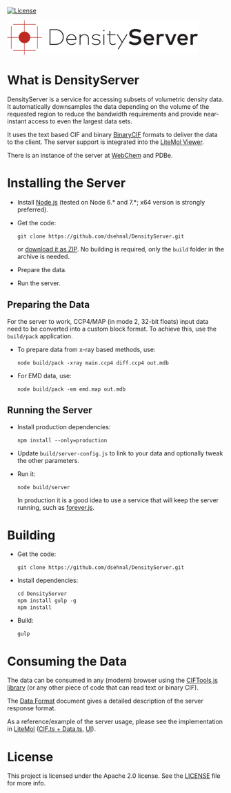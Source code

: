 [![License](https://img.shields.io/badge/License-Apache%202.0-blue.svg?style=flat)](https://github.com/dsehnal/DensityServer/blob/master/LICENSE)

![DensityServer](logo.png)

What is DensityServer
=====================

DensityServer is a service for accessing subsets of volumetric density data. It automatically downsamples the data depending on the volume of the requested region to reduce the bandwidth requirements and provide near-instant access to even the largest data sets.

It uses the text based CIF and binary [BinaryCIF](https://github.com/dsehnal/BinaryCIF) formats to deliver the data to the client. The server support is integrated into the 
[LiteMol Viewer](https://github.com/dsehnal/LiteMol).

There is an instance of the server at [WebChem](https://webchem.ncbr.muni.cz/DensityServer/) and PDBe.

Installing the Server 
=====================

- Install [Node.js](https://nodejs.org/en/) (tested on Node 6.* and 7.*; x64 version is strongly preferred).
- Get the code:

    ```
    git clone https://github.com/dsehnal/DensityServer.git
    ```
    or [download it as ZIP](https://github.com/dsehnal/DensityServer/archive/master.zip). No building is required, only the `build` folder in the archive is needed.

- Prepare the data.
- Run the server.

Preparing the Data
------------------

For the server to work, CCP4/MAP (in mode 2, 32-bit floats) input data need to be converted into a custom block format. 
To achieve this, use the ``build/pack`` application.

- To prepare data from x-ray based methods, use: 

    ```
    node build/pack -xray main.ccp4 diff.ccp4 out.mdb
    ```

- For EMD data, use:

    ```
    node build/pack -em emd.map out.mdb
    ```

Running the Server
------------------

- Install production dependencies:

   ```
   npm install --only=production
   ```

- Update ``build/server-config.js`` to link to your data and optionally tweak the other parameters.

- Run it:

    ```
    node build/server
    ```

    In production it is a good idea to use a service that will keep the server running, such as [forever.js](https://github.com/foreverjs/forever).

Building
========

- Get the code:

    ```
    git clone https://github.com/dsehnal/DensityServer.git
    ```

- Install dependencies:

    ```
    cd DensityServer
    npm install gulp -g
    npm install
    ```

- Build:

    ```
    gulp
    ```

Consuming the Data 
==================

The data can be consumed in any (modern) browser using the [CIFTools.js library](https://github.com/dsehnal/CIFTools.js) (or any other piece of code that can read text or binary CIF).

The [Data Format](docs/DataFormat.md) document gives a detailed description of the server response format.

As a reference/example of the server usage, please see the implementation in [LiteMol](https://github.com/dsehnal/LiteMol) ([CIF.ts + Data.ts](https://github.com/dsehnal/LiteMol/tree/master/src/lib/Core/Formats/Density), [UI](https://github.com/dsehnal/LiteMol/tree/master/src/Viewer/Extensions/DensityStreaming)).

License
=======

This project is licensed under the Apache 2.0 license. See the [LICENSE](https://github.com/dsehnal/DensityServer/blob/master/LICENSE) file for more info.
